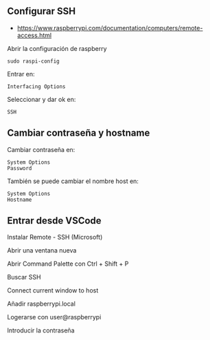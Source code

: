 ## Configurar SSH
- https://www.raspberrypi.com/documentation/computers/remote-access.html

Abrir la configuración de raspberry

    sudo raspi-config

Entrar en:

    Interfacing Options

Seleccionar y dar ok en:

    SSH

## Cambiar contraseña y hostname

Cambiar contraseña en:

    System Options
    Password

También se puede cambiar el nombre host en:

    System Options
    Hostname

## Entrar desde VSCode
Instalar Remote - SSH (Microsoft)

Abrir una ventana nueva

Abrir Command Palette con Ctrl + Shift + P

Buscar SSH

Connect current window to host

Añadir raspberrypi.local

Logerarse con user@raspberrypi

Introducir la contraseña
